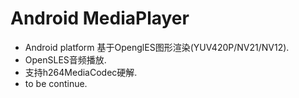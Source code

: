 # Android MediaPlayer

* Android platform 基于OpenglES图形渲染(YUV420P/NV21/NV12).
* OpenSLES音频播放.
* 支持h264MediaCodec硬解.
* to be continue.
